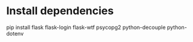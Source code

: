 # Install dependencies
pip install flask flask-login flask-wtf psycopg2  python-decouple python-dotenv
